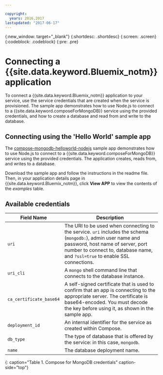 ```yaml
---

copyright:
  years: 2016,2017
lastupdated: "2017-06-17"
---
```


{:new_window: target="_blank"}
{:shortdesc: .shortdesc}
{:screen: .screen}
{:codeblock: .codeblock}
{:pre: .pre}

# Connecting a {{site.data.keyword.Bluemix_notm}} application

To connect a {{site.data.keyword.Bluemix_notm}} application to your service, use the service credentials that are created when the service is provisioned. The sample app demonstrates how to use Node.js to connect to a {{site.data.keyword.composeForMongoDB}} service using the provided credentials, and how to create a database and read from and write to the database.

## Connecting using the 'Hello World' sample app

The [compose-mongodb-helloworld-nodejs](https://github.com/IBM-Bluemix/compose-mongodb-helloworld-nodejs) sample app demonstrates how to use Node.js to connect to a {{site.data.keyword.composeForMongoDB}} service using the provided credentials. The application creates, reads from, and writes to a database.

Download the sample app and follow the instructions in the readme file. Then, in your application details page in {{site.data.keyword.Bluemix_notm}}, click **View APP** to view the contents of the *examples* table.

## Available credentials

Field Name|Description
----------|-----------
`uri`|The URI to be used when connecting to the service. `uri` includes the schema (`mongodb:`), admin user name and password, host name of server, port number to connect to, database name, and `?ssl=true` to enable SSL connections.
`uri_cli`|A `mongo` shell command line that connects to the database instance.
`ca_certificate_base64`|A self-signed certificate that is used to confirm that an app is connecting to the appropriate server. The certificate is base64-encoded. You must decode the key before using it, as shown in the sample app.
`deployment_id`|An internal identifier for the service as created within Compose.
`db_type`|The type of database that is offered by the service: in this case, `mongodb`.
`name`|The database deployment name.
{: caption="Table 1. Compose for MongoDB credentials" caption-side="top"}
